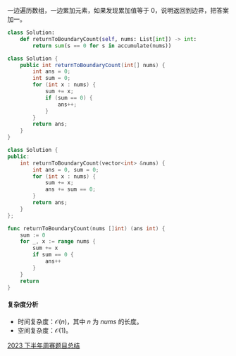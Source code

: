 一边遍历数组，一边累加元素，如果发现累加值等于 $0$，说明返回到边界，把答案加一。

```py [sol-Python3]
class Solution:
    def returnToBoundaryCount(self, nums: List[int]) -> int:
        return sum(s == 0 for s in accumulate(nums))
```

```java [sol-Java]
class Solution {
    public int returnToBoundaryCount(int[] nums) {
        int ans = 0;
        int sum = 0;
        for (int x : nums) {
            sum += x;
            if (sum == 0) {
                ans++;
            }
        }
        return ans;
    }
}
```

```cpp [sol-C++]
class Solution {
public:
    int returnToBoundaryCount(vector<int> &nums) {
        int ans = 0, sum = 0;
        for (int x : nums) {
            sum += x;
            ans += sum == 0;
        }
        return ans;
    }
};
```

```go [sol-Go]
func returnToBoundaryCount(nums []int) (ans int) {
	sum := 0
	for _, x := range nums {
		sum += x
		if sum == 0 {
			ans++
		}
	}
	return
}
```

#### 复杂度分析

- 时间复杂度：$\mathcal{O}(n)$，其中 $n$ 为 $\textit{nums}$ 的长度。
- 空间复杂度：$\mathcal{O}(1)$。

[2023 下半年周赛题目总结](https://leetcode.cn/circle/discuss/lUu0KB/)
